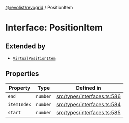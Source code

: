 [@revolist/revogrid](README.md) / PositionItem

# Interface: PositionItem

## Extended by

- [`VirtualPositionItem`](Interface.VirtualPositionItem.md)

## Properties

| Property | Type | Defined in |
| ------ | ------ | ------ |
| `end` | `number` | [src/types/interfaces.ts:586](https://github.com/revolist/revogrid/blob/7eb028636fe9635cf32f3cf0775076c9e2dde053/src/types/interfaces.ts#L586) |
| `itemIndex` | `number` | [src/types/interfaces.ts:584](https://github.com/revolist/revogrid/blob/7eb028636fe9635cf32f3cf0775076c9e2dde053/src/types/interfaces.ts#L584) |
| `start` | `number` | [src/types/interfaces.ts:585](https://github.com/revolist/revogrid/blob/7eb028636fe9635cf32f3cf0775076c9e2dde053/src/types/interfaces.ts#L585) |

